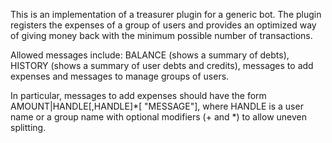 This is an implementation of a treasurer plugin for a generic bot. The plugin registers the expenses of a group of users and provides an optimized way of giving money back with the minimum possible number of transactions.

Allowed messages include: BALANCE (shows a summary of debts), HISTORY (shows a summary of user debts and credits), messages to add expenses and messages to manage groups of users.

In particular, messages to add expenses should have the form AMOUNT|HANDLE[,HANDLE]*[ "MESSAGE"], where HANDLE is a user name or a group name with optional modifiers (+ and *) to allow uneven splitting.
